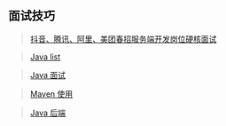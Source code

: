 ## 面试技巧

> [抖音、腾讯、阿里、美团春招服务端开发岗位硬核面试](https://juejin.im/post/5ef5284ce51d453483425da9)

> [Java list](https://juejin.im/post/5ef87805e51d45348b75f61c)

> [Java 面试](https://juejin.im/post/5a94a8ca6fb9a0635c049e67)

> [Maven 使用](https://juejin.im/post/5ef719805188252e53636058)

> [Java 后端](https://juejin.im/post/6854818586964262926)
